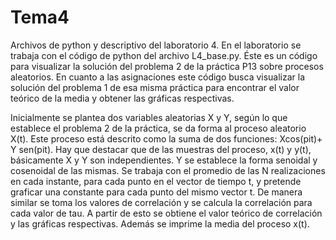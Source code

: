 # Tema4
Archivos de python y descriptivo del laboratorio 4.
En el laboratorio se trabaja con el código de python del archivo L4_base.py. Éste es un código para visualizar la solución del problema 2 de la práctica P13 
sobre procesos aleatorios. En cuanto a las asignaciones este código busca visualizar la solución del problema 1 de esa misma práctica
para encontrar el valor teórico de la media y obtener las gráficas respectivas. 

Inicialmente se plantea dos variables aleatorias X y Y, según lo que establece el problema 2 de la práctica, se
da forma al proceso aleatorio X(t). Este proceso está descrito como la suma de dos funciones: Xcos(pit)+ Y sen(pit). Hay que destacar que de las muestras del proceso, x(t) y y(t), básicamente X y Y son independientes. Y se establece la forma senoidal y cosenoidal de las mismas. Se trabaja con el promedio de las N realizaciones en cada instante, para cada punto en el vector de tiempo t, y pretende graficar una constante para cada punto del mismo vector t. 
De manera similar se toma los valores de correlación y se calcula la correlación para cada valor de tau. A partir 
de esto se obtiene el valor teórico de correlación y las gráficas respectivas. Además se imprime la media del proceso x(t).

